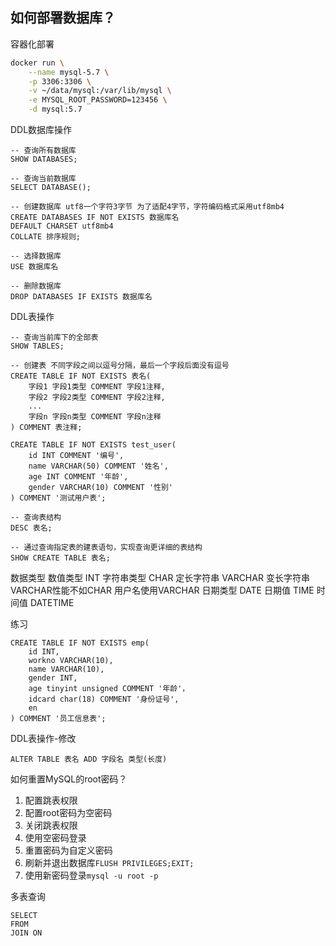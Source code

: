 
## 如何部署数据库？
容器化部署
```bash
docker run \
    --name mysql-5.7 \
    -p 3306:3306 \
    -v ~/data/mysql:/var/lib/mysql \
    -e MYSQL_ROOT_PASSWORD=123456 \
    -d mysql:5.7
```

DDL数据库操作
```mysql
-- 查询所有数据库
SHOW DATABASES;

-- 查询当前数据库
SELECT DATABASE();

-- 创建数据库 utf8一个字符3字节 为了适配4字节，字符编码格式采用utf8mb4
CREATE DATABASES IF NOT EXISTS 数据库名 
DEFAULT CHARSET utf8mb4
COLLATE 排序规则;

-- 选择数据库
USE 数据库名

-- 删除数据库
DROP DATABASES IF EXISTS 数据库名

```

DDL表操作
```mysql
-- 查询当前库下的全部表
SHOW TABLES;

-- 创建表 不同字段之间以逗号分隔，最后一个字段后面没有逗号
CREATE TABLE IF NOT EXISTS 表名(
	字段1 字段1类型 COMMENT 字段1注释,
	字段2 字段2类型 COMMENT 字段2注释,
	...
	字段n 字段n类型 COMMENT 字段n注释
) COMMENT 表注释;

CREATE TABLE IF NOT EXISTS test_user(
	id INT COMMENT '编号',
	name VARCHAR(50) COMMENT '姓名',
	age INT COMMENT '年龄',
	gender VARCHAR(10) COMMENT '性别'
) COMMENT '测试用户表';

-- 查询表结构
DESC 表名;

-- 通过查询指定表的建表语句，实现查询更详细的表结构
SHOW CREATE TABLE 表名;
```

数据类型
数值类型
INT
字符串类型
CHAR  定长字符串
VARCHAR 变长字符串
VARCHAR性能不如CHAR
用户名使用VARCHAR
日期类型
DATE 日期值
TIME  时间值
DATETIME

练习
```mysql
CREATE TABLE IF NOT EXISTS emp(
	id INT,
	workno VARCHAR(10),
	name VARCHAR(10),
	gender INT,
	age tinyint unsigned COMMENT '年龄'，
	idcard char(18) COMMENT '身份证号',
	en
) COMMENT '员工信息表';
```

DDL表操作-修改
```mysql
ALTER TABLE 表名 ADD 字段名 类型(长度)
```

如何重置MySQL的root密码？
1. 配置跳表权限
2. 配置root密码为空密码
3. 关闭跳表权限
4. 使用空密码登录
5. 重置密码为自定义密码
6. 刷新并退出数据库`FLUSH PRIVILEGES;EXIT;`
7. 使用新密码登录`mysql -u root -p`

多表查询
```mysql
SELECT
FROM
JOIN ON
```
